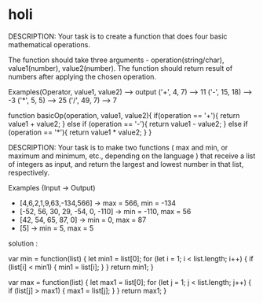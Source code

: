 # holi


DESCRIPTION:
Your task is to create a function that does four basic mathematical operations.

The function should take three arguments - operation(string/char), value1(number), value2(number).
The function should return result of numbers after applying the chosen operation.

Examples(Operator, value1, value2) --> output
('+', 4, 7) --> 11
('-', 15, 18) --> -3
('*', 5, 5) --> 25
('/', 49, 7) --> 7





function basicOp(operation, value1, value2){
  if(operation == '+'){
    return value1 + value2;
  }
  else if (operation == '-'){
    return value1 - value2;
  }
  else if (operation == '*'){
    return value1 * value2;
  }
}





DESCRIPTION:
Your task is to make two functions ( max and min, or maximum and minimum, etc., depending on the language ) that receive a list of integers as input, and return the largest and lowest number in that list, respectively.

Examples (Input -> Output)
* [4,6,2,1,9,63,-134,566]         -> max = 566, min = -134
* [-52, 56, 30, 29, -54, 0, -110] -> min = -110, max = 56
* [42, 54, 65, 87, 0]             -> min = 0, max = 87
* [5]                             -> min = 5, max = 5




solution : 



var min = function(list) {
  let min1 = list[0];
  for (let i = 1; i < list.length; i++) {
    if (list[i] < min1) {
      min1 = list[i];
    }
  }
  return min1;
}

var max = function(list) {
  let max1 = list[0];
  for (let j = 1; j < list.length; j++) {
    if (list[j] > max1) {
      max1 = list[j];
    }
  }
  return max1;
}

